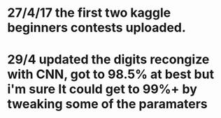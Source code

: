 # 27/4/17 the first two kaggle beginners contests uploaded.
# 29/4 updated the digits recongize with CNN, got to 98.5% at best but i'm sure It could get to 99%+ by tweaking some of the paramaters

